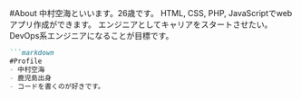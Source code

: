 #About
中村空海といいます。26歳です。
HTML, CSS, PHP, JavaScriptでwebアプリ作成ができます。
エンジニアとしてキャリアをスタートさせたい。DevOps系エンジニアになることが目標です。
```markdown
```markdown
#Profile
- 中村空海
- 鹿児島出身
- コードを書くのが好きです。
